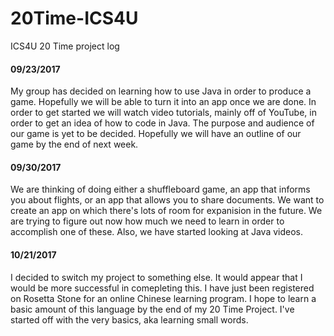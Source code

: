 # 20Time-ICS4U
ICS4U 20 Time project log
#### 09/23/2017
My group has decided on learning how to use Java in order to produce a game.
Hopefully we will be able to turn it into an app once we are done.
In order to get started we will watch video tutorials, mainly off of YouTube, in order to get an idea of how to code in Java.
The purpose and audience of our game is yet to be decided.
Hopefully we will have an outline of our game by the end of next week.

#### 09/30/2017
We are thinking of doing either a shuffleboard game, an app that informs you about flights, or an app that allows you to share documents.
We want to create an app on which there's lots of room for expanision in the future.
We are trying to figure out now how much we need to learn in order to accomplish one of these.
Also, we have started looking at Java videos.

#### 10/21/2017
I decided to switch my project to something else.
It would appear that I would be more successful in comepleting this.
I have just been registered on Rosetta Stone for an online Chinese learning program.
I hope to learn a basic amount of this language by the end of my 20 Time Project.
I've started off with the very basics, aka learning small words.
